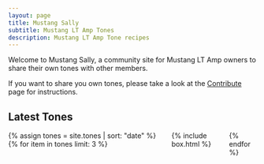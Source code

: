 ```yaml
---
layout: page
title: Mustang Sally
subtitle: Mustang LT Amp Tones
description: Mustang LT Amp Tone recipes
---
```


Welcome to Mustang Sally, a community site for Mustang LT Amp owners to share their own tones with other members. 

If you want to share you own tones, please take a look at the [Contribute](/contribute/) page for instructions.

## Latest Tones

<div class="columns is-multiline">
{% assign tones = site.tones | sort: "date" %}
{% for item in tones limit: 3 %}
    <div class="column is-4">
        {% include box.html %}
    </div>
{% endfor %}